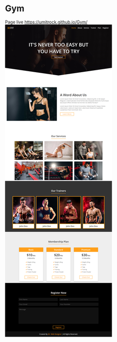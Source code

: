 # Gym
Page live https://umitrock.github.io/Gym/
<img src="https://github.com/UmitRock/Gym/blob/main/page.png?raw=true" alt="">
